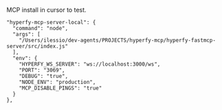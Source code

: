 MCP install in cursor to test. 


    "hyperfy-mcp-server-local": { 
      "command": "node",
      "args": [
        "/Users/ilessio/dev-agents/PROJECTS/hyperfy-mcp/hyperfy-fastmcp-server/src/index.js"
      ],
      "env": {
        "HYPERFY_WS_SERVER": "ws://localhost:3000/ws",
        "PORT": "3069",
        "DEBUG": "true",
        "NODE_ENV": "production",
        "MCP_DISABLE_PINGS": "true"
      }
    },